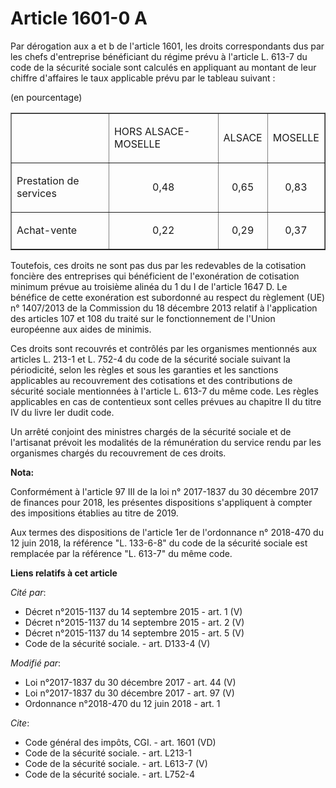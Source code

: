 # Article 1601-0 A

Par dérogation aux a et b de l'article 1601, les droits correspondants dus par les chefs d'entreprise bénéficiant du régime
prévu à l'article L. 613-7 du code de la sécurité sociale sont calculés en appliquant au montant de leur chiffre d'affaires
le taux applicable prévu par le tableau suivant : 

(en pourcentage) 

<table border="1">
  <tbody>
    <tr>
      <td>
      </td><td>

HORS ALSACE-MOSELLE 

</td>
      <td>

ALSACE 

</td>
      <td>

MOSELLE 

</td>
    </tr>
    <tr>
      <td>

Prestation de services </td>
      <td align="center">

0,48 </td>
      <td align="center">

0,65 </td>
      <td align="center">

0,83 </td>
    </tr>
    <tr>
      <td>

Achat-vente </td>
      <td align="center">

0,22 </td>
      <td align="center">

0,29 </td>
      <td align="center">

0,37 </td>
    </tr>
  </tbody>
</table>

Toutefois, ces droits ne sont pas dus par les redevables de la cotisation foncière des entreprises qui bénéficient de
l'exonération de cotisation minimum prévue au troisième alinéa du 1 du I de l'article 1647 D. Le bénéfice de cette
exonération est subordonné au respect du règlement (UE) n° 1407/2013 de la Commission du 18 décembre 2013 relatif à
l'application des articles 107 et 108 du traité sur le fonctionnement de l'Union européenne aux aides de minimis. 

Ces droits sont recouvrés et contrôlés par les organismes mentionnés aux articles L. 213-1 et L. 752-4 du code de la sécurité
sociale suivant la périodicité, selon les règles et sous les garanties et les sanctions applicables au recouvrement des
cotisations et des contributions de sécurité sociale mentionnées à l'article L. 613-7 du même code. Les règles applicables en
cas de contentieux sont celles prévues au chapitre II du titre IV du livre Ier dudit code. 

Un arrêté conjoint des ministres chargés de la sécurité sociale et de l'artisanat prévoit les modalités de la rémunération du
service rendu par les organismes chargés du recouvrement de ces droits.

**Nota:**

Conformément à l'article 97 III de la loi n° 2017-1837 du 30 décembre 2017 de finances pour 2018, les présentes dispositions
s'appliquent à compter des impositions établies au titre de 2019.

Aux termes des dispositions de l'article 1er de l'ordonnance n° 2018-470 du 12 juin 2018, la référence "L. 133-6-8" du code
de la sécurité sociale est remplacée par la référence "L. 613-7" du même code.

**Liens relatifs à cet article**

_Cité par_:

  - Décret n°2015-1137 du 14 septembre 2015 - art. 1 (V)
  - Décret n°2015-1137 du 14 septembre 2015 - art. 2 (V)
  - Décret n°2015-1137 du 14 septembre 2015 - art. 5 (V)
  - Code de la sécurité sociale. - art. D133-4 (V)

_Modifié par_:

  - Loi n°2017-1837 du 30 décembre 2017 - art. 44 (V)
  - Loi n°2017-1837 du 30 décembre 2017 - art. 97 (V)
  - Ordonnance n°2018-470 du 12 juin 2018 - art. 1

_Cite_:

  - Code général des impôts, CGI. - art. 1601 (VD)
  - Code de la sécurité sociale. - art. L213-1
  - Code de la sécurité sociale. - art. L613-7 (V)
  - Code de la sécurité sociale. - art. L752-4
